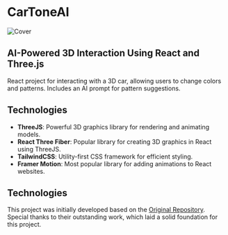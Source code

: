 # CarToneAI

![Cover](/public/cover.gif)

## AI-Powered 3D Interaction Using React and Three.js

React project for interacting with a 3D car, allowing users to change colors and patterns. Includes an AI prompt for pattern suggestions.

## Technologies

- **ThreeJS**: Powerful 3D graphics library for rendering and animating models.
- **React Three Fiber**: Popular library for creating 3D graphics in React using ThreeJS.
- **TailwindCSS**: Utility-first CSS framework for efficient styling.
- **Framer Motion**: Most popular library for adding animations to React websites.

## Technologies

This project was initially developed based on the [Original Repository](https://github.com/adrianhajdin/project_threejs_ai). Special thanks to their outstanding work, which laid a solid foundation for this project.
